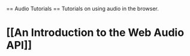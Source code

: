 == Audio Tutorials ==
Tutorials on using audio in the browser.

# [[An Introduction to the Web Audio API]]